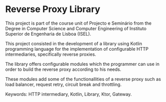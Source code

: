 # Reverse Proxy Library

This project is part of the course unit of Projecto e Seminário from the Degree in Computer Science and Computer Engineering of Instituto Superior de Engenharia de Lisboa (ISEL).

This project consisted in the development of a library using Kotlin programming language for the implementation of configurable HTTP intermediaries, specifically reverse proxies.

The library offers configurable modules which the programmer can use in order to build the reverse proxy according to his needs.

These modules add some of the functionallities of a reverse proxy such as load balancer, request retry, circuit break and throttling.

Keywords: HTTP intermediary, Kotlin, Library, Ktor, Gateway.
